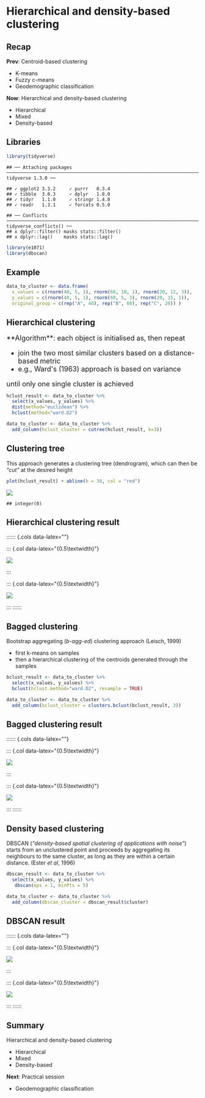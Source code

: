 



# Hierarchical and density-based clustering



## Recap

**Prev**: Centroid-based clustering

- K-means
- Fuzzy c-means
- Geodemographic classification

**Now**: Hierarchical and density-based clustering

- Hierarchical
- Mixed 
- Density-based


## Libraries


```r
library(tidyverse)
```

```
## ── Attaching packages ───────────────────────────────────────────────────────────────────────────── tidyverse 1.3.0 ──
```

```
## ✓ ggplot2 3.3.2     ✓ purrr   0.3.4
## ✓ tibble  3.0.3     ✓ dplyr   1.0.0
## ✓ tidyr   1.1.0     ✓ stringr 1.4.0
## ✓ readr   1.3.1     ✓ forcats 0.5.0
```

```
## ── Conflicts ──────────────────────────────────────────────────────────────────────────────── tidyverse_conflicts() ──
## x dplyr::filter() masks stats::filter()
## x dplyr::lag()    masks stats::lag()
```

```r
library(e1071)
library(dbscan)
```


## Example


```r
data_to_cluster <- data.frame(
  x_values = c(rnorm(40, 5, 1), rnorm(60, 10, 1), rnorm(20, 12, 3)),
  y_values = c(rnorm(40, 5, 1), rnorm(60, 5, 3), rnorm(20, 15, 1)),
  original_group = c(rep("A", 40), rep("B", 60), rep("C", 20)) )
```



## Hierarchical clustering

<font size="4">	
**Algorithm**: each object is initialised as, then repeat

- join the two most similar clusters based on a distance-based metric
- e.g., Ward's (1963) approach is based on variance

until only one single cluster is achieved
</font>


```r
hclust_result <- data_to_cluster %>%
  select(x_values, y_values) %>%
  dist(method="euclidean") %>%
  hclust(method="ward.D2")

data_to_cluster <- data_to_cluster %>%
  add_column(hclust_cluster = cutree(hclust_result, k=3))
```

## Clustering tree

This approach generates a clustering tree (dendrogram), which can then be *"cut"* at the desired height


```r
plot(hclust_result) + abline(h = 30, col = "red")
```

![](403_L_ClusteringHierarchicalDensity_files/figure-epub3/unnamed-chunk-4-1.png)<!-- -->

```
## integer(0)
```

## Hierarchical clustering result

:::::: {.cols data-latex=""}

::: {.col data-latex="{0.5\textwidth}"}

![](403_L_ClusteringHierarchicalDensity_files/figure-epub3/unnamed-chunk-5-1.png)<!-- -->

:::

::: {.col data-latex="{0.5\textwidth}"}

![](403_L_ClusteringHierarchicalDensity_files/figure-epub3/unnamed-chunk-6-1.png)<!-- -->

:::
::::::


## Bagged clustering

Bootstrap aggregating (*b-agg-ed*) clustering approach (Leisch, 1999)

- first k-means on samples
- then a hierarchical clustering of the centroids generated through the samples


```r
bclust_result <- data_to_cluster %>%
  select(x_values, y_values) %>%
  bclust(hclust.method="ward.D2", resample = TRUE)

data_to_cluster <- data_to_cluster %>%
  add_column(bclust_cluster = clusters.bclust(bclust_result, 3))
```

## Bagged clustering result

:::::: {.cols data-latex=""}

::: {.col data-latex="{0.5\textwidth}"}

![](403_L_ClusteringHierarchicalDensity_files/figure-epub3/unnamed-chunk-8-1.png)<!-- -->

:::

::: {.col data-latex="{0.5\textwidth}"}

![](403_L_ClusteringHierarchicalDensity_files/figure-epub3/unnamed-chunk-9-1.png)<!-- -->

:::
::::::



## Density based clustering

DBSCAN (*"density-based spatial clustering of applications with noise"*) starts from an unclustered point and proceeds by aggregating its neighbours to the same cluster, as long as they are within a certain distance. (Ester *et al*, 1996)


```r
dbscan_result <- data_to_cluster %>%
  select(x_values, y_values) %>%
   dbscan(eps = 1, minPts = 5)

data_to_cluster <- data_to_cluster %>%
  add_column(dbscan_cluster = dbscan_result$cluster)
```

## DBSCAN result

:::::: {.cols data-latex=""}

::: {.col data-latex="{0.5\textwidth}"}

![](403_L_ClusteringHierarchicalDensity_files/figure-epub3/unnamed-chunk-11-1.png)<!-- -->

:::

::: {.col data-latex="{0.5\textwidth}"}

![](403_L_ClusteringHierarchicalDensity_files/figure-epub3/unnamed-chunk-12-1.png)<!-- -->

:::
::::::



## Summary

Hierarchical and density-based clustering

- Hierarchical
- Mixed 
- Density-based

**Next**: Practical session

- Geodemographic classification


